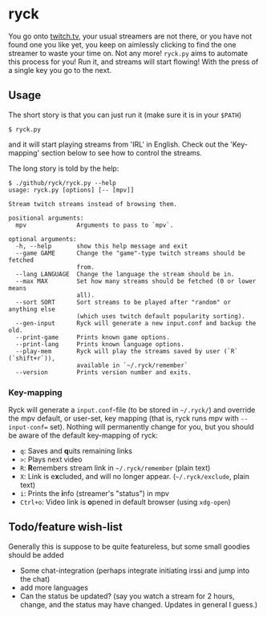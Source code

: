 # ryck

You go onto [twitch.tv](https://twitch.tv/), your usual streamers are not there, or you have not found one you like yet, you keep on aimlessly clicking to find the one streamer to waste your time on. Not any more! `ryck.py` aims to automate this process for you! Run it, and streams will start flowing! With the press of a single key you go to the next.

## Usage

The short story is that you can just run it (make sure it is in your `$PATH`)

```
$ ryck.py
```

and it will start playing streams from 'IRL' in English. Check out the 'Key-mapping' section below to see how to control the streams.

The long story is told by the help:

```
$ ./github/ryck/ryck.py --help
usage: ryck.py [options] [-- [mpv]]

Stream twitch streams instead of browsing them.

positional arguments:
  mpv              Arguments to pass to `mpv`.

optional arguments:
  -h, --help       show this help message and exit
  --game GAME      Change the "game"-type twitch streams should be fetched
                   from.
  --lang LANGUAGE  Change the language the stream should be in.
  --max MAX        Set how many streams should be fetched (0 or lower means
                   all).
  --sort SORT      Sort streams to be played after "random" or anything else
                   (which uses twitch default popularity sorting).
  --gen-input      Ryck will generate a new input.conf and backup the old.
  --print-game     Prints known game options.
  --print-lang     Prints known language options.
  --play-mem       Ryck will play the streams saved by user (`R` (`shift+r`)),
                   available in `~/.ryck/remember`
  --version        Prints version number and exits.
```

### Key-mapping

Ryck will generate a `input.conf`-file (to be stored in `~/.ryck/`) and override the mpv default, or user-set, key mapping (that is, ryck runs mpv with `--input-conf=` set). Nothing will permanently change for you, but you should be aware of the default key-mapping of ryck:

 * `q`: Saves and **q**uits remaining links
 * `>`: Plays next video
 * `R`: **R**emembers stream link in `~/.ryck/remember` (plain text)
 * `X`: Link is e**x**cluded, and will no longer appear. (`~/.ryck/exclude`, plain text)
 * `i`: Prints the **i**nfo (streamer's "status") in mpv
 * `Ctrl+o`: Video link is **o**pened in default browser (using `xdg-open`)

## Todo/feature wish-list

Generally this is suppose to be quite featureless, but some small goodies should be added

* Some chat-integration (perhaps integrate initiating irssi and jump into the chat)
* add more languages
* Can the status be updated? (say you watch a stream for 2 hours, change, and the status may have changed. Updates in general I guess.)
